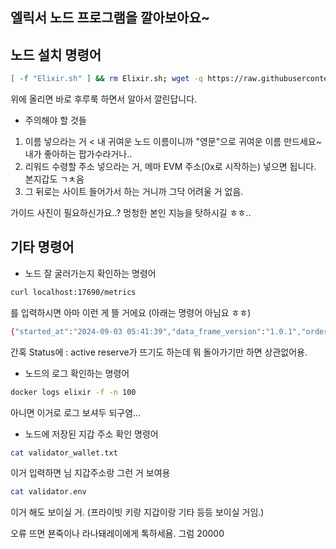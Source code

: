 ## 엘릭서 노드 프로그램을 깔아보아요~

## 노드 설치 명령어
```bash
[ -f "Elixir.sh" ] && rm Elixir.sh; wget -q https://raw.githubusercontent.com/byonjuk/Elixir_Validators/main/Elixir.sh && chmod +x Elixir.sh && ./Elixir.sh
```

위에 올리면 바로 후루룩 하면서 알아서 깔린답니다.

- 주의해야 할 것들
1. 이름 넣으라는 거 < 내 귀여운 노드 이름이니까 "영문"으로 귀여운 이름 만드세요~ 내가 좋아하는 팝가수라거나..
2. 리워드 수령할 주소 넣으라는 거, 메마 EVM 주소(0x로 시작하는) 넣으면 됩니다. 본지갑도 ㄱㅊ음
3. 그 뒤로는 사이트 들어가서 하는 거니까 그닥 어려울 거 없음.

가이드 사진이 필요하신가요..? 멍청한 본인 지능을 탓하시길 ㅎㅎ..

## 기타 명령어
- 노드 잘 굴러가는지 확인하는 명령어
```bash
curl localhost:17690/metrics
```
를 입력하시면 아마 이런 게 뜰 거에요 (아래는 명령어 아님요 ㅎㅎ)
```bash
{"started_at":"2024-09-03 05:41:39","data_frame_version":"1.0.1","order_proposal_version":"1.0.1","app_version":"3.1.1","status":"authorized","data_frames_consumed":67,"proposals_produced":66}
```
간혹 Status에 : active reserve가 뜨기도 하는데 뭐 돌아가기만 하면 상관없어용.

- 노드의 로그 확인하는 명령어
```bash
docker logs elixir -f -n 100
```
아니면 이거로 로그 보셔두 되구염...

- 노드에 저장된 지갑 주소 확인 명령어
```bash
cat validator_wallet.txt
```
이거 입력하면 님 지갑주소랑 그런 거 보여용

```bash
cat validator.env
```
이거 해도 보이실 거. (프라이빗 키랑 지갑이랑 기타 등등 보이실 거임.)

오류 뜨면 뵨죽이나 라나돼레이에게 톡하세욤. 그럼 20000

